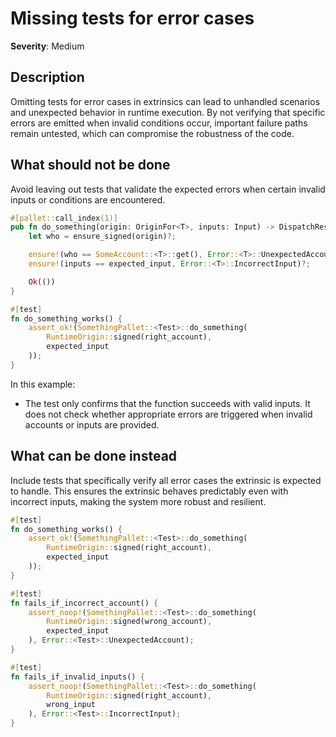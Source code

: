# Missing tests for error cases

**Severity**: Medium

## Description

Omitting tests for error cases in extrinsics can lead to unhandled scenarios and unexpected behavior in runtime
execution. By not verifying that specific errors are emitted when invalid conditions occur, important failure paths
remain untested, which can compromise the robustness of the code.

## What should not be done

Avoid leaving out tests that validate the expected errors when certain invalid inputs or conditions are encountered.

```rust
#[pallet::call_index(1)]
pub fn do_something(origin: OriginFor<T>, inputs: Input) -> DispatchResult {
	let who = ensure_signed(origin)?;

    ensure!(who == SomeAccount::<T>::get(), Error::<T>::UnexpectedAccount)?;
    ensure!(inputs == expected_input, Error::<T>::IncorrectInput)?;

    Ok(())
}

#[test]
fn do_something_works() {
    assert_ok!(SomethingPallet::<Test>::do_something(
        RuntimeOrigin::signed(right_account),
        expected_input
    ));
}
```

In this example:

- The test only confirms that the function succeeds with valid inputs. It does not check whether appropriate errors are
  triggered when invalid accounts or inputs are provided.

## What can be done instead

Include tests that specifically verify all error cases the extrinsic is expected to handle. This ensures the extrinsic
behaves predictably even with incorrect inputs, making the system more robust and resilient.

```rust
#[test]
fn do_something_works() {
    assert_ok!(SomethingPallet::<Test>::do_something(
        RuntimeOrigin::signed(right_account),
        expected_input
    ));
}

#[test]
fn fails_if_incorrect_account() {
    assert_noop!(SomethingPallet::<Test>::do_something(
        RuntimeOrigin::signed(wrong_account),
        expected_input
    ), Error::<Test>::UnexpectedAccount);
}

#[test]
fn fails_if_invalid_inputs() {
    assert_noop!(SomethingPallet::<Test>::do_something(
        RuntimeOrigin::signed(right_account),
        wrong_input
    ), Error::<Test>::IncorrectInput);
}
```
